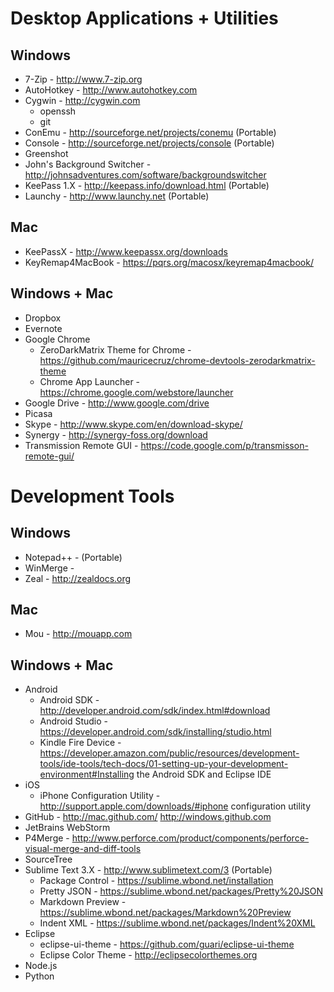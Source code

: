# Desktop Applications + Utilities

## Windows
* 7-Zip - http://www.7-zip.org
* AutoHotkey - http://www.autohotkey.com
* Cygwin - http://cygwin.com
	* openssh
	* git
* ConEmu - http://sourceforge.net/projects/conemu (Portable)
* Console - http://sourceforge.net/projects/console (Portable)
* Greenshot
* John's Background Switcher - http://johnsadventures.com/software/backgroundswitcher
* KeePass 1.X - http://keepass.info/download.html (Portable)
* Launchy - http://www.launchy.net (Portable)

## Mac
* KeePassX - http://www.keepassx.org/downloads
* KeyRemap4MacBook - https://pqrs.org/macosx/keyremap4macbook/

## Windows + Mac
* Dropbox
* Evernote
* Google Chrome
	* ZeroDarkMatrix Theme for Chrome - https://github.com/mauricecruz/chrome-devtools-zerodarkmatrix-theme
	* Chrome App Launcher - https://chrome.google.com/webstore/launcher
* Google Drive - http://www.google.com/drive
* Picasa
* Skype - http://www.skype.com/en/download-skype/
* Synergy - http://synergy-foss.org/download
* Transmission Remote GUI - https://code.google.com/p/transmisson-remote-gui/

# Development Tools

## Windows
* Notepad++ - (Portable)
* WinMerge - 
* Zeal - http://zealdocs.org

## Mac
* Mou - http://mouapp.com

## Windows + Mac
* Android
	* Android SDK - http://developer.android.com/sdk/index.html#download
	* Android Studio - https://developer.android.com/sdk/installing/studio.html
	* Kindle Fire Device - https://developer.amazon.com/public/resources/development-tools/ide-tools/tech-docs/01-setting-up-your-development-environment#Installing the Android SDK and Eclipse IDE
* iOS
	* iPhone Configuration Utility - http://support.apple.com/downloads/#iphone configuration utility
* GitHub - http://mac.github.com/ http://windows.github.com
* JetBrains WebStorm
* P4Merge - http://www.perforce.com/product/components/perforce-visual-merge-and-diff-tools
* SourceTree
* Sublime Text 3.X - http://www.sublimetext.com/3 (Portable)
	* Package Control - https://sublime.wbond.net/installation
	* Pretty JSON - https://sublime.wbond.net/packages/Pretty%20JSON
	* Markdown Preview - https://sublime.wbond.net/packages/Markdown%20Preview
	* Indent XML - https://sublime.wbond.net/packages/Indent%20XML
* Eclipse
	* eclipse-ui-theme - https://github.com/guari/eclipse-ui-theme
	* Eclipse Color Theme - http://eclipsecolorthemes.org
* Node.js 
* Python
